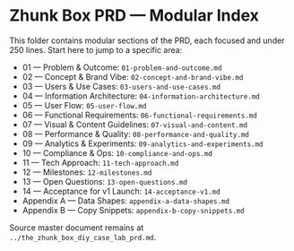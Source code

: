 # Zhunk Box PRD — Modular Index

This folder contains modular sections of the PRD, each focused and under 250 lines. Start here to jump to a specific area:

- 01 — Problem & Outcome: `01-problem-and-outcome.md`
- 02 — Concept & Brand Vibe: `02-concept-and-brand-vibe.md`
- 03 — Users & Use Cases: `03-users-and-use-cases.md`
- 04 — Information Architecture: `04-information-architecture.md`
- 05 — User Flow: `05-user-flow.md`
- 06 — Functional Requirements: `06-functional-requirements.md`
- 07 — Visual & Content Guidelines: `07-visual-and-content.md`
- 08 — Performance & Quality: `08-performance-and-quality.md`
- 09 — Analytics & Experiments: `09-analytics-and-experiments.md`
- 10 — Compliance & Ops: `10-compliance-and-ops.md`
- 11 — Tech Approach: `11-tech-approach.md`
- 12 — Milestones: `12-milestones.md`
- 13 — Open Questions: `13-open-questions.md`
- 14 — Acceptance for v1 Launch: `14-acceptance-v1.md`
- Appendix A — Data Shapes: `appendix-a-data-shapes.md`
- Appendix B — Copy Snippets: `appendix-b-copy-snippets.md`

Source master document remains at `../the_zhunk_box_diy_case_lab_prd.md`.

